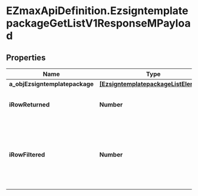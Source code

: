 # EZmaxApiDefinition.EzsigntemplatepackageGetListV1ResponseMPayload

## Properties

Name | Type | Description | Notes
------------ | ------------- | ------------- | -------------
**a_objEzsigntemplatepackage** | [**[EzsigntemplatepackageListElement]**](EzsigntemplatepackageListElement.md) |  | 
**iRowReturned** | **Number** | The number of rows returned | 
**iRowFiltered** | **Number** | The number of rows matching your filters (if any) or the total number of rows | 


